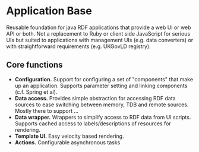# Application Base

Reusable foundation for java RDF applications that provide a web UI or web API or both. Not a replacement to Ruby or client side JavaScript for serious UIs but suited to applications with management UIs (e.g. data converters) or with straightforward requirements (e.g. UKGovLD registry).

## Core functions

   * **Configuration.** Support for configuring a set of "components" that make up an application. Supports parameter setting and linking components (c.f. Spring et al).
   * **Data access.**   Provides simple abstraction for accessing RDF data sources to ease switching between memory, TDB and remote sources. Mostly there to support ...
   * **Data wrapper.**  Wrappers to simplify access to RDF data from UI scripts. Supports cached access to labels/descriptions of resources for rendering.
   * **Template UI.**   Easy velocity based rendering. 
   * **Actions.**       Configurable asynchronous tasks


